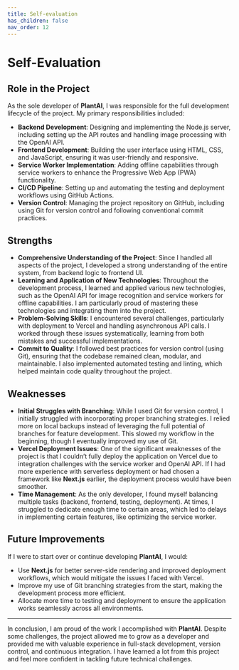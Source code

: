 ```yaml
---
title: Self-evaluation
has_children: false
nav_order: 12
---
```


# Self-Evaluation

## Role in the Project

As the sole developer of **PlantAI**, I was responsible for the full development lifecycle of the project. My primary responsibilities included:

- **Backend Development**: Designing and implementing the Node.js server, including setting up the API routes and handling image processing with the OpenAI API.
- **Frontend Development**: Building the user interface using HTML, CSS, and JavaScript, ensuring it was user-friendly and responsive.
- **Service Worker Implementation**: Adding offline capabilities through service workers to enhance the Progressive Web App (PWA) functionality.
- **CI/CD Pipeline**: Setting up and automating the testing and deployment workflows using GitHub Actions.
- **Version Control**: Managing the project repository on GitHub, including using Git for version control and following conventional commit practices.

## Strengths

- **Comprehensive Understanding of the Project**: Since I handled all aspects of the project, I developed a strong understanding of the entire system, from backend logic to frontend UI.
- **Learning and Application of New Technologies**: Throughout the development process, I learned and applied various new technologies, such as the OpenAI API for image recognition and service workers for offline capabilities. I am particularly proud of mastering these technologies and integrating them into the project.
- **Problem-Solving Skills**: I encountered several challenges, particularly with deployment to Vercel and handling asynchronous API calls. I worked through these issues systematically, learning from both mistakes and successful implementations.
- **Commit to Quality**: I followed best practices for version control (using Git), ensuring that the codebase remained clean, modular, and maintainable. I also implemented automated testing and linting, which helped maintain code quality throughout the project.

## Weaknesses

- **Initial Struggles with Branching**: While I used Git for version control, I initially struggled with incorporating proper branching strategies. I relied more on local backups instead of leveraging the full potential of branches for feature development. This slowed my workflow in the beginning, though I eventually improved my use of Git.
- **Vercel Deployment Issues**: One of the significant weaknesses of the project is that I couldn’t fully deploy the application on Vercel due to integration challenges with the service worker and OpenAI API. If I had more experience with serverless deployment or had chosen a framework like **Next.js** earlier, the deployment process would have been smoother.
- **Time Management**: As the only developer, I found myself balancing multiple tasks (backend, frontend, testing, deployment). At times, I struggled to dedicate enough time to certain areas, which led to delays in implementing certain features, like optimizing the service worker.

## Future Improvements

If I were to start over or continue developing **PlantAI**, I would:
- Use **Next.js** for better server-side rendering and improved deployment workflows, which would mitigate the issues I faced with Vercel.
- Improve my use of Git branching strategies from the start, making the development process more efficient.
- Allocate more time to testing and deployment to ensure the application works seamlessly across all environments.

---

In conclusion, I am proud of the work I accomplished with **PlantAI**. Despite some challenges, the project allowed me to grow as a developer and provided me with valuable experience in full-stack development, version control, and continuous integration. I have learned a lot from this project and feel more confident in tackling future technical challenges.
